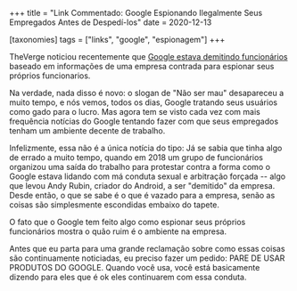 +++
title = "Link Commentado: Google Espionando Ilegalmente Seus Empregados Antes de Despedí-los"
date = 2020-12-13

[taxonomies]
tags = ["links", "google", "espionagem"]
+++

TheVerge noticiou recentemente que [Google estava demitindo
funcionários](https://www.theverge.com/2020/12/2/22047383/google-spied-workers-before-firing-labor-complaint)
baseado em informações de uma empresa contrada para espionar seus próprios
funcionarios.

<!-- more -->

Na verdade, nada disso é novo: o slogan de "Não ser mau" desapareceu a muito
tempo, e nós vemos, todos os dias, Google tratando seus usuários como gado para
o lucro. Mas agora tem se visto cada vez com mais frequência notícias do Google
tentando fazer com que seus empregados tenham um ambiente decente de trabalho.

Infelizmente, essa não é a única notícia do tipo: Já se sabia que tinha algo de
errado a muito tempo, quando em 2018 um grupo de funcionários organizou uma
saída do trabalho para protestar contra a forma como o Google estava lidando
com má conduta sexual e arbitração forçada -- algo que levou Andy Rubin,
criador do Android, a ser "demitido" da empresa. Desde então, o que se sabe é o
que é vazado para a empresa, senão as coisas são simplesmente escondidas
embaixo do tapete.

O fato que o Google tem feito algo como espionar seus próprios funcionários
mostra o quão ruim é o ambiente na empresa.

Antes que eu parta para uma grande reclamação sobre como essas coisas são
continuamente noticiadas, eu preciso fazer um pedido: PARE DE USAR PRODUTOS DO
GOOGLE. Quando você usa, você está basicamente dizendo para eles que é ok eles
continuarem com essa conduta.

<!-- 
vim:spelllang=pt: 
-->
